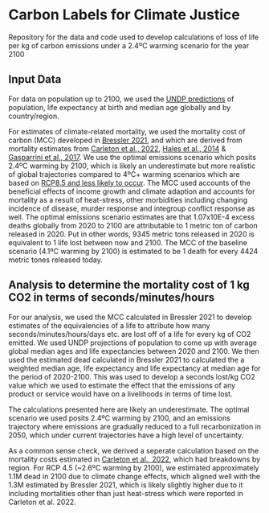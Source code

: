 # Carbon Labels for Climate Justice
Repository for the data and code used to develop calculations of loss of life per kg of carbon emissions under a 2.4ºC warming scenario for the year 2100

## Input Data
For data on population up to 2100, we used the [UNDP predictions](https://population.un.org/wpp/) of population, life expectancy at birth and median age globally and by country/region.

For estimates of climate-related mortality, we used the mortality cost of carbon (MCC) developed in [Bressler 2021](https://doi.org/10.1038/s41467-021-24487-w), and which are derived from mortality estimates from [Carleton et al., 2022](https://doi.org/10.1093/qje/qjac020), [Hales et al., 2014](https://iris.who.int/bitstream/handle/10665/134014/9789241507691_eng.pdf) & [Gasparrini et al., 2017](https://doi.org/10.1016/S2542-5196(17)30156-0). We use the optimal emissions scenario which posits 2.4ºC warming by 2100, which is likely an underestimate but more realistic of global trajectories compared to 4ºC+ warming scenarios which are based on [RCP8.5 and less likely to occur](https://www.carbonbrief.org/explainer-the-high-emissions-rcp8-5-global-warming-scenario/#:~:text=5%20by%20the%20end%20of,high%2Dforcing%20scenarios%20like%20RCP8.).  The MCC used accounts of the beneficial effects of income growth and climate adaption and accounts for mortality as a result of heat-stress, other morbidities including changing incidence of disease, murder response and integroup conflict response as well.  The optimal emissions scenario estimates are that 1.07x10E-4 excess deaths globally from 2020 to 2100 are attributable to 1 metric ton of carbon released in 2020.  Put in other words, 9345 metric tons released in 2020 is equivalent to 1 life lost between now and 2100.  The MCC of the baseline scenario (4.1ºC warming by 2100) is estimated to be 1 death for every 4424 metric tones released today.

## Analysis to determine the mortality cost of 1 kg CO2 in terms of seconds/minutes/hours
For our analysis, we used the MCC calculated in Bressler 2021 to develop estimates of the equivalencies of a life to attribute how many seconds/minutes/hours/days etc. are lost off of a life for every kg of CO2 emitted.  We used UNDP projections of population to come up with average global median ages and life expectancies between 2020 and 2100.  We then used the estimated dead calculated in Bressler 2021 to calculated the a weighted median age, life expectancy and life expectancy at median age for the period of 2020-2100.  This was used to develop a seconds lost/kg CO2 value which we used to estimate the effect that the emissions of any product or service would have on a livelihoods in terms of time lost.

The calculations presented here are likely an underestimate.  The optimal scenario we used posits 2.4ºC warming by 2100, and an emissions trajectory where emissions are gradually reduced to a full recarbonization in 2050, which under current trajectories have a high level of uncertainty.

As a common sense check, we derived a seperate calculation based on the mortality costs estimated in [Carleton et al., 2022](), which had breakdowns by region.  For RCP 4.5 (~2.6ºC warming by 2100), we estimated approximately 1.1M dead in 2100 due to climate change effects, which aligned well with the 1.3M estimated by Bressler 2021, which is likely slightly higher due to it including mortalities other than just heat-stress which were reported in Carleton et al. 2022.











